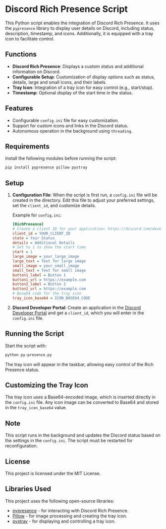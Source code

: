 
# Discord Rich Presence Script

This Python script enables the integration of Discord Rich Presence.
It uses the `pypresence` library to display user details on Discord,
including status, description, timestamp, and icons. Additionally, it
is equipped with a tray icon to facilitate control.

## Functions

- **Discord Rich Presence**: Displays a custom status and additional information on Discord.
- **Configurable Setup**: Customization of display options such as status, details, large and small icons, and their labels.
- **Tray Icon**: Integration of a tray icon for easy control (e.g., start/stop).
- **Timestamp**: Optional display of the start time in the status.

## Features

- Configurable `config.ini` file for easy customization.
- Support for custom icons and links in the Discord status.
- Autonomous operation in the background using `threading`.

## Requirements

Install the following modules before running the script:

```bash
pip install pypresence pillow pystray
```

## Setup
1. **Configuration File**: When the script is first run, a `config.ini` file will be created in the directory.
	Edit this file to adjust your preferred settings, set the `client_id`, and customize details.

	Example for `config.ini`:
	
	```ini
	[RichPresence]
	# Create a client ID for your application: https://discord.com/developers/applications
	client_id = YOUR_CLIENT_ID
	state = Your Status
	details = Additional Details
	# Set to 1 to show the start time
	start = 1
	large_image = your_large_image
	large_text = Text for large image
	small_image = your_small_image
	small_text = Text for small image
	button1_label = Button 1
	button1_url = https://example.com
	button2_label = Button 2
	button2_url = https://example.com
	# Base64 code for the tray icon
	tray_icon_base64 = ICON_BASE64_CODE
	```
	
2. **Discord Developer Portal**: Create an application in the 
	[Discord Developer Portal](https://discord.com/developers/applications) and get a `client_id`,
	which you will enter in the `config.ini` file.

## Running the Script

Start the script with:

```bash
python py-presence.py
```

The tray icon will appear in the taskbar, allowing easy control of the Rich Presence status.

## Customizing the Tray Icon

The tray icon uses a Base64-encoded image, which is inserted directly in the `config.ini` file.
Any icon image can be converted to Base64 and stored in the `tray_icon_base64` value.

## Note

This script runs in the background and updates the Discord status based on the settings in the `config.ini`.
The script must be restarted for reconfiguration.

## License

This project is licensed under the MIT License.

## Libraries Used

This project uses the following open-source libraries:

- [pypresence](https://github.com/qwertyquerty/pypresence) - for interacting with Discord Rich Presence.
- [Pillow](https://python-pillow.org/) - for image processing and creating the tray icon.
- [pystray](https://github.com/moses-palmer/pystray) - for displaying and controlling a tray icon.

